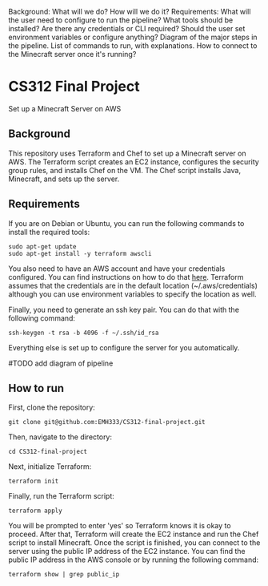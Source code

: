 
Background: What will we do? How will we do it? 
Requirements:
    What will the user need to configure to run the pipeline?
    What tools should be installed?
    Are there any credentials or CLI required?
    Should the user set environment variables or configure anything?
Diagram of the major steps in the pipeline. 
List of commands to run, with explanations.
How to connect to the Minecraft server once it's running?

# CS312 Final Project
Set up a Minecraft Server on AWS

## Background
This repository uses Terraform and Chef to set up a Minecraft server on AWS. The Terraform script creates an EC2 instance, configures the security group rules, and installs Chef on the VM. The Chef script installs Java, Minecraft, and sets up the server.

## Requirements
If you are on Debian or Ubuntu, you can run the following commands to install the required tools:
```
sudo apt-get update
sudo apt-get install -y terraform awscli
```

You also need to have an AWS account and have your credentials configured. You can find instructions on how to do that [here](https://docs.aws.amazon.com/cli/latest/userguide/cli-chap-configure.html).
Terraform assumes that the credentials are in the default location (~/.aws/credentials) although you can use environment variables to specify the location as well.

Finally, you need to generate an ssh key pair. You can do that with the following command:
```
ssh-keygen -t rsa -b 4096 -f ~/.ssh/id_rsa
```

Everything else is set up to configure the server for you automatically.


#TODO add diagram of pipeline

## How to run
First, clone the repository:
```
git clone git@github.com:EMH333/CS312-final-project.git
```

Then, navigate to the directory:
```
cd CS312-final-project
```

Next, initialize Terraform:
```
terraform init
```

Finally, run the Terraform script:
```
terraform apply
```

You will be prompted to enter 'yes' so Terraform knows it is okay to proceed. After that, Terraform will create the EC2 instance and run the Chef script to install Minecraft. Once the script is finished, you can connect to the server using the public IP address of the EC2 instance. You can find the public IP address in the AWS console or by running the following command:
```
terraform show | grep public_ip
```
